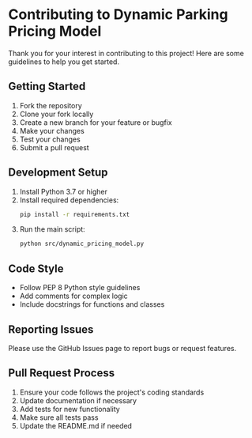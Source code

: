 # Contributing to Dynamic Parking Pricing Model

Thank you for your interest in contributing to this project! Here are some guidelines to help you get started.

## Getting Started

1. Fork the repository
2. Clone your fork locally
3. Create a new branch for your feature or bugfix
4. Make your changes
5. Test your changes
6. Submit a pull request

## Development Setup

1. Install Python 3.7 or higher
2. Install required dependencies:
   ```bash
   pip install -r requirements.txt
   ```
3. Run the main script:
   ```bash
   python src/dynamic_pricing_model.py
   ```

## Code Style

- Follow PEP 8 Python style guidelines
- Add comments for complex logic
- Include docstrings for functions and classes

## Reporting Issues

Please use the GitHub Issues page to report bugs or request features.

## Pull Request Process

1. Ensure your code follows the project's coding standards
2. Update documentation if necessary
3. Add tests for new functionality
4. Make sure all tests pass
5. Update the README.md if needed
